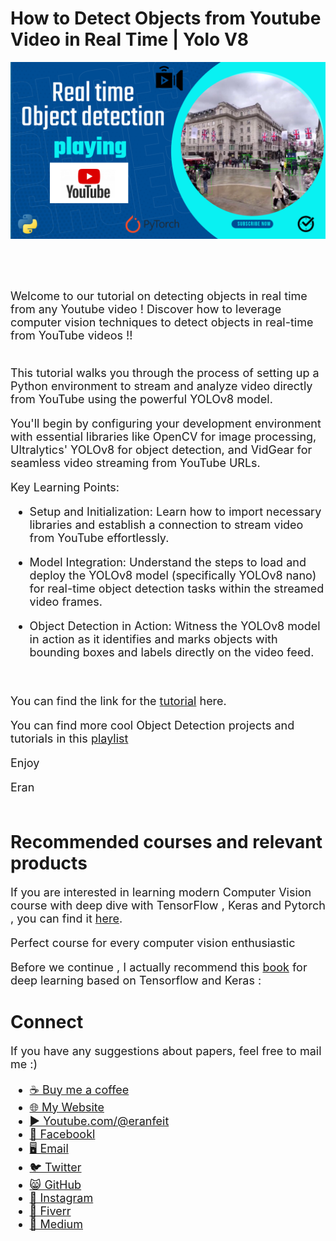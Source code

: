 # How to Detect Objects from Youtube Video in Real Time | Yolo V8
<p align="center">
  <img width="800" src="Real time object detection playing Youtube.png" "image">
</p>

##
<br/><br/> 

<font size= "4" >
Welcome to our tutorial on detecting objects in real time from any Youtube video ! 
Discover how to leverage computer vision techniques to detect objects in real-time from YouTube videos !! 
<br/><br/> 

This tutorial walks you through the process of setting up a Python environment to stream and analyze video directly from YouTube using the powerful YOLOv8 model.

You'll begin by configuring your development environment with essential libraries like OpenCV for image processing, Ultralytics' YOLOv8 for object detection, and VidGear for seamless video streaming from YouTube URLs.

Key Learning Points:

- Setup and Initialization: Learn how to import necessary libraries and establish a connection to stream video from YouTube effortlessly.

- Model Integration: Understand the steps to load and deploy the YOLOv8 model (specifically YOLOv8 nano) for real-time object detection tasks within the streamed video frames.

- Object Detection in Action: Witness the YOLOv8 model in action as it identifies and marks objects with bounding boxes and labels directly on the video feed.

<br/>

You can find the link for the [tutorial](https://youtu.be/ofjR16swp3E) here. 

You can find more cool Object Detection projects and tutorials in this  [playlist](https://www.youtube.com/playlist?list=PLdkryDe59y4bXa-1wOEAF4KljIMamhWd0)


Enjoy

Eran
<br/><br/> 

</font>

# Recommended courses and relevant products 
<font size= "4" >

If you are interested in learning modern Computer Vision course with deep dive with TensorFlow , Keras and Pytorch , you can find it [here](http://bit.ly/3HeDy1V).

Perfect course for every computer vision enthusiastic

Before we continue , I actually recommend this [book](https://amzn.to/3STWZ2N) for deep learning based on Tensorflow and Keras : 



</font>

# Connect

<font size= "4" >
If you have any suggestions about papers, feel free to mail me :)

- [☕ Buy me a coffee](https://ko-fi.com/eranfeit)
- [🌐 My Website](https://eranfeit.net)
- [▶️ Youtube.com/@eranfeit](https://www.youtube.com/channel/UCTiWJJhaH6BviSWKLJUM9sg)
- [🐙 Facebookl](https://www.facebook.com/groups/3080601358933585)
- [🖥️ Email](mailto:feitgemel@gmail.com)
- [🐦 Twitter](https://twitter.com/eran_feit )
- [😸 GitHub](https://github.com/feitgemel)
- [📸 Instagram](https://www.instagram.com/eran_feit/)
- [🤝 Fiverr ](https://www.fiverr.com/s/mB3Pbb)
- [📝 Medium ](https://medium.com/@feitgemel)


</font>


